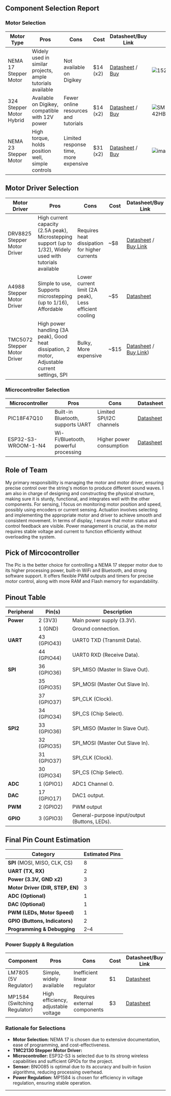 ## Component Selection Report

### Motor Selection
| Motor Type | Pros | Cons | Cost | Datasheet/Buy Link | Pictuere |
|------------|------|------|------|--------------------| --- |
| NEMA 17 Stepper Motor | Widely used in similar projects, ample tutorials available | Not available on Digikey | $14 (x2) | [Datasheet](https://pages.pbclinear.com/rs/909-BFY-775/images/Data-Sheet-Stepper-Motor-Support.pdf) / [Buy](https://www.amazon.com/STEPPERONLINE-Stepper-Bipolar-Connector-compatible/dp/B00PNEQKC0/) | ![1528_324](https://github.com/user-attachments/assets/f9ac0fa9-f200-491b-89f6-a2ba6b77fc1f) |
| 324 Stepper Motor Hybrid | Available on Digikey, compatible with 12V power | Fewer online resources and tutorials | $14 (x2) | [Datasheet](https://cdn-shop.adafruit.com/product-files/324/C140-A+datasheet.jpg) / [Buy](https://www.digikey.com/en/products/detail/adafruit-industries-llc/324/5022791) | ![SM-42HB34F08AB_web(640x640)](https://github.com/user-attachments/assets/dea06de5-138a-4b8b-bfbd-8bd6141bd081) |
| NEMA 23 Stepper Motor | High torque, holds position well, simple controls | Limited response time, more expensive | $31 (x2) | [Datasheet](https://cdn-shop.adafruit.com/product-files/5117/5117_Stepper_Motor_Data_Sheet.pdf) / [Buy](https://www.digikey.com/en/products/detail/adafruit-industries-llc/5117/14639999) | ![images](https://github.com/user-attachments/assets/94a10a92-74e1-408c-889b-1617955560cd)|


## Motor Driver Selection

| Motor Driver | Pros | Cons | Cost | Datasheet/Buy Link | Picture |
|-------------|------|------|------|---------------------| ----- |
| DRV8825 Stepper Motor Driver | High current capacity (2.5A peak), Microstepping support (up to 1/32), Widely used with tutorials available | Requires heat dissipation for higher currents | ~$8 | [Datasheet](https://www.ti.com/lit/ds/symlink/drv8825.pdf) / [Buy Link](https://www.digikey.com/en/products/detail/soldered-electronics/333000/21293657?gclsrc=aw.ds&&utm_adgroup=&utm_source=google&utm_medium=cpc&utm_campaign=PMax%20Shopping_Product_Low%20ROAS%20Categories&utm_term=&utm_content=&utm_id=go_cmp-20243063506_adg-_ad-__dev-c_ext-_prd-21293657_sig-CjwKCAiA2JG9BhAuEiwAH_zf3sFXmcbqJmnJGvzkRu3IseDg62oV99ovmgCdY3IPeuIMjStmdnqLUBoCEgYQAvD_BwE&gad_source=1&gclid=CjwKCAiA2JG9BhAuEiwAH_zf3sFXmcbqJmnJGvzkRu3IseDg62oV99ovmgCdY3IPeuIMjStmdnqLUBoCEgYQAvD_BwE&gclsrc=aw.ds) | ![download](https://github.com/user-attachments/assets/7c3105ec-3c36-4e0b-98a5-49d55abe30a3) |
| A4988 Stepper Motor Driver | Simple to use, Supports microstepping (up to 1/16), Affordable | Lower current limit (2A peak), Less efficient cooling | ~$5 | [Datasheet](https://www.digikey.com/htmldatasheets/production/1783478/0/0/1/tmc5072-datasheet.pdf)| ![download](https://github.com/user-attachments/assets/17f12af7-2d7b-4931-8970-5298028744af) |
| TMC5072 Stepper Motor Driver | High power handling (3A peak), Good heat dissipation, 2 motor, Adjustable current settings, SPI  | Bulky, More expensive | ~$15 | [Datasheet]([https://www.makerguides.com/tb6600-stepper-motor-driver-arduino-tutorial/](https://www.analog.com/media/en/technical-documentation/data-sheets/tmc2130_datasheet_rev1.15.pdf)) / [Buy Link](https://www.digikey.com/en/products/detail/watterott-electronic-gmbh/20160027-002/10071145?gclsrc=aw.ds&&utm_adgroup=&utm_source=google&utm_medium=cpc&utm_campaign=PMax%20Shopping_Product_Low%20ROAS%20Categories&utm_term=&utm_content=&utm_id=go_cmp-20243063506_adg-_ad-__dev-c_ext-_prd-10071145_sig-CjwKCAiA5eC9BhAuEiwA3CKwQktQRARnkVRENUIW5yHmDuYpy1UAJi4NL2xmV22WrdqwAE428-uHRBoChCYQAvD_BwE&gad_source=1&gclid=CjwKCAiA5eC9BhAuEiwA3CKwQktQRARnkVRENUIW5yHmDuYpy1UAJi4NL2xmV22WrdqwAE428-uHRBoChCYQAvD_BwE&gclsrc=aw.ds)) | ![image](https://github.com/user-attachments/assets/7b22542c-7fb2-4bf7-a85a-28782fe306ed) |


### Microcontroller Selection
| Microcontroller | Pros | Cons  | Datasheet |
|-----------------|------|------|------|
| PIC18F47Q10 | Built-in Bluetooth, supports UART | Limited SPI/I2C channels  | [Datasheet](https://www.infineon.com/dgdl/Infineon-CY8C4248LQI-BL583-DataSheet-v06_00-EN.pdf?fileId=8ac78c8c7ddc01d7017e2c2187d472b7) |
| ESP32-S3-WROOM-1-N4 | Wi-Fi/Bluetooth, powerful processing | Higher power consumption | [Datasheet](https://www.espressif.com/sites/default/files/documentation/esp32-s3-wroom-1_datasheet_en.pdf) |

## Role of Team
My primary responsibility is managing the motor and motor driver, ensuring precise control over the string's motion to produce different sound waves. I am also in charge of designing and constructing the physical structure, making sure it is sturdy, functional, and integrates well with the other components. For sensing, I focus on monitoring motor position and speed, possibly using encoders or current sensing. Actuation involves selecting and implementing the appropriate motor and driver to achieve smooth and consistent movement. In terms of display, I ensure that motor status and control feedback are visible. Power management is crucial, as the motor requires stable voltage and current to function efficiently without overloading the system.

## Pick of Mircocontroller
The Pic is the better choice for controlling a NEMA 17 stepper motor due to its higher processing power, built-in WiFi and Bluetooth, and strong software support. It offers flexible PWM outputs and timers for precise motor control, along with more RAM and Flash memory for expandability.


## Pinout Table

| **Peripheral**   | **Pin(s)**  | **Description**                            |
|------------------|------------|--------------------------------------------|
| **Power**        | 2 (3V3)    | Main power supply (3.3V).                 |
|                  | 1 (GND)    | Ground connection.                         |
| **UART**         | 43 (GPIO43)| UART0 TXD (Transmit Data).                 |
|                  | 44 (GPIO44)| UART0 RXD (Receive Data).                 |
| **SPI**          | 36 (GPIO36)| SPI_MISO (Master In Slave Out).           |
|                  | 35 (GPIO35)| SPI_MOSI (Master Out Slave In).           |
|                  | 37 (GPIO37)| SPI_CLK (Clock).                          |
|                  | 34 (GPIO34)| SPI_CS (Chip Select).                     |
| **SPI2**         | 33 (GPIO36)| SPI_MISO (Master In Slave Out).           |
|                  | 32 (GPIO35)| SPI_MOSI (Master Out Slave In).           |
|                  | 31 (GPIO37)| SPI_CLK (Clock).                          |
|                  | 30 (GPIO34)| SPI_CS (Chip Select).                     |
| **ADC**          | 1 (GPIO1)  | ADC1 Channel 0.                            |
| **DAC**          | 17 (GPIO17)| DAC1 output.                               |
| **PWM**          | 2 (GPIO2)  | PWM output                               |
| **GPIO**         | 3 (GPIO3)  | General-purpose input/output (Buttons, LEDs). |

## Final Pin Count Estimation

| **Category**             | **Estimated Pins** |
|-------------------------|-------------------|
| **SPI** (MOSI, MISO, CLK, CS) | 8 |
| **UART (TX, RX)**       | 2 |
| **Power (3.3V, GND x2)** | 3 |
| **Motor Driver (DIR, STEP, EN)** | 3 |
| **ADC (Optional)**       | 1 |
| **DAC (Optional)**       | 1 |
| **PWM (LEDs, Motor Speed)** | 1 |
| **GPIO (Buttons, Indicators)** | 2 |
| **Programming & Debugging** | 2–4 |


### Power Supply & Regulation
| Component | Pros | Cons | Cost | Datasheet/Buy Link |
|-----------|------|------|------|--------------------|
| LM7805 (5V Regulator) | Simple, widely available | Inefficient linear regulator | $1 | [Datasheet](https://www.ti.com/lit/ds/symlink/lm7805.pdf) |
| MP1584 (Switching Regulator) | High efficiency, adjustable voltage | Requires external components | $3 | [Datasheet](https://www.monolithicpower.com/en/documentview/productdocument/index/version/2/document_type/Datasheet/lang/en/sku/MP1584) |

### Rationale for Selections
- **Motor Selection:** NEMA 17 is chosen due to extensive documentation, ease of programming, and cost-effectiveness.
- **TMC2130 Stepper Motor Driver:**  
- **Microcontroller:** ESP32-S3 is selected due to its strong wireless capabilities and sufficient GPIOs for the project.
- **Sensor:** BNO085 is optimal due to its accuracy and built-in fusion algorithms, reducing processing overhead.
- **Power Regulation:** MP1584 is chosen for efficiency in voltage regulation, ensuring stable operation.

---

